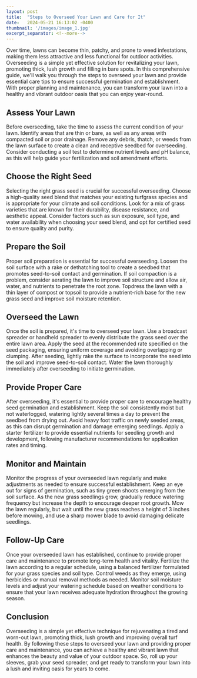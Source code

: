 ```yaml
---
layout: post
title:  "Steps to Overseed Your Lawn and Care for It"
date:   2024-05-21 16:13:02 -0400
thumbnail: '/images/image_1.jpg'
excerpt_separator: <!--more-->
---
```

Over time, lawns can become thin, patchy, and prone to weed infestations, making them less attractive and less functional for outdoor activities. <!--more-->Overseeding is a simple yet effective solution for revitalizing your lawn, promoting thick, lush growth and filling in bare spots. In this comprehensive guide, we'll walk you through the steps to overseed your lawn and provide essential care tips to ensure successful germination and establishment. With proper planning and maintenance, you can transform your lawn into a healthy and vibrant outdoor oasis that you can enjoy year-round.

## Assess Your Lawn
Before overseeding, take the time to assess the current condition of your lawn. Identify areas that are thin or bare, as well as any areas with compacted soil or poor drainage. Remove any debris, thatch, or weeds from the lawn surface to create a clean and receptive seedbed for overseeding. Consider conducting a soil test to determine nutrient levels and pH balance, as this will help guide your fertilization and soil amendment efforts.

## Choose the Right Seed
Selecting the right grass seed is crucial for successful overseeding. Choose a high-quality seed blend that matches your existing turfgrass species and is appropriate for your climate and soil conditions. Look for a mix of grass varieties that are known for their durability, disease resistance, and aesthetic appeal. Consider factors such as sun exposure, soil type, and water availability when choosing your seed blend, and opt for certified seed to ensure quality and purity.

## Prepare the Soil
Proper soil preparation is essential for successful overseeding. Loosen the soil surface with a rake or dethatching tool to create a seedbed that promotes seed-to-soil contact and germination. If soil compaction is a problem, consider aerating the lawn to improve soil structure and allow air, water, and nutrients to penetrate the root zone. Topdress the lawn with a thin layer of compost or topsoil to provide a nutrient-rich base for the new grass seed and improve soil moisture retention.

## Overseed the Lawn
Once the soil is prepared, it's time to overseed your lawn. Use a broadcast spreader or handheld spreader to evenly distribute the grass seed over the entire lawn area. Apply the seed at the recommended rate specified on the seed packaging, ensuring uniform coverage and avoiding overlapping or clumping. After seeding, lightly rake the surface to incorporate the seed into the soil and improve seed-to-soil contact. Water the lawn thoroughly immediately after overseeding to initiate germination.

## Provide Proper Care
After overseeding, it's essential to provide proper care to encourage healthy seed germination and establishment. Keep the soil consistently moist but not waterlogged, watering lightly several times a day to prevent the seedbed from drying out. Avoid heavy foot traffic on newly seeded areas, as this can disrupt germination and damage emerging seedlings. Apply a starter fertilizer to provide essential nutrients for seedling growth and development, following manufacturer recommendations for application rates and timing.

## Monitor and Maintain
Monitor the progress of your overseeded lawn regularly and make adjustments as needed to ensure successful establishment. Keep an eye out for signs of germination, such as tiny green shoots emerging from the soil surface. As the new grass seedlings grow, gradually reduce watering frequency but increase the depth to encourage deeper root growth. Mow the lawn regularly, but wait until the new grass reaches a height of 3 inches before mowing, and use a sharp mower blade to avoid damaging delicate seedlings.

## Follow-Up Care
Once your overseeded lawn has established, continue to provide proper care and maintenance to promote long-term health and vitality. Fertilize the lawn according to a regular schedule, using a balanced fertilizer formulated for your grass species and soil type. Control weeds as they emerge, using herbicides or manual removal methods as needed. Monitor soil moisture levels and adjust your watering schedule based on weather conditions to ensure that your lawn receives adequate hydration throughout the growing season.

## Conclusion
Overseeding is a simple yet effective technique for rejuvenating a tired and worn-out lawn, promoting thick, lush growth and improving overall turf health. By following these steps to overseed your lawn and providing proper care and maintenance, you can achieve a healthy and vibrant lawn that enhances the beauty and value of your outdoor space. So, roll up your sleeves, grab your seed spreader, and get ready to transform your lawn into a lush and inviting oasis for years to come.
